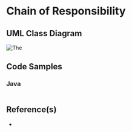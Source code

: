 # Chain of Responsibility

## UML Class Diagram

![](http://www.plantuml.com/plantuml/proxy?src=https://raw.githubusercontent.com/dig2root/DesignPatternsCheatSheets/main/PlantUML/.puml? "The ")

## Code Samples

### Java

```Java
```

## Reference(s)

- []()